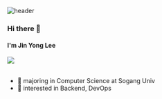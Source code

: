![header](https://capsule-render.vercel.app/api?color=gradient&type=waving&height=120&customColorList=3)
### Hi there 👋
#### I'm Jin Yong Lee

<a href="https://hits.cspc.me">
    <img src="https://hits.cspc.me/widget/profile/3a6c9035-0081-4b93-9052-a22d3cebcb69">
</a>

<br/>
<br/>

 - 📖  majoring in Computer Science at Sogang Univ
 - 🔭  interested in Backend, DevOps
